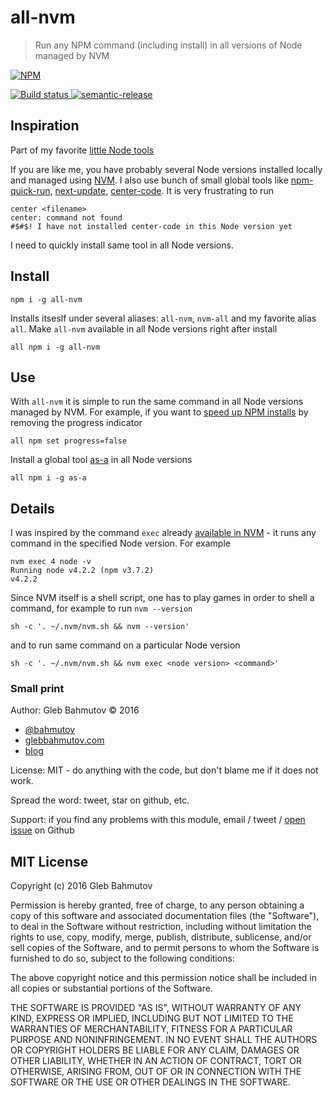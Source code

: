 # all-nvm
> Run any NPM command (including install) in all versions of Node managed by NVM

[![NPM][all-nvm-icon] ][all-nvm-url]

[![Build status][all-nvm-ci-image] ][all-nvm-ci-url]
[![semantic-release][semantic-image] ][semantic-url]

## Inspiration

Part of my favorite [little Node tools](https://glebbahmutov.com/blog/my-node-tools/)

If you are like me, you have probably several Node versions installed locally and managed
using [NVM](https://github.com/creationix/nvm). I also use bunch of small global tools
like [npm-quick-run](https://github.com/bahmutov/npm-quick-run),
[next-update](https://github.com/bahmutov/next-update), 
[center-code](https://github.com/bahmutov/center-code). It is very frustrating to run

    center <filename>
    center: command not found
    #$#$! I have not installed center-code in this Node version yet

I need to quickly install same tool in all Node versions.

## Install

    npm i -g all-nvm

Installs itseslf under several aliases: `all-nvm`, `nvm-all` and my favorite alias `all`.
Make `all-nvm` available in all Node versions right after install

    all npm i -g all-nvm

## Use

With `all-nvm` it is simple to run the same command in all Node versions managed by NVM.
For example, if you want to [speed up NPM installs](https://github.com/npm/npm/issues/11283) 
by removing the progress indicator

    all npm set progress=false

Install a global tool [as-a](https://github.com/bahmutov/as-a) in all Node versions

    all npm i -g as-a

## Details

I was inspired by the command `exec` already 
[available in NVM](https://github.com/creationix/nvm#usage) - it runs any command in
the specified Node version. For example

    nvm exec 4 node -v
    Running node v4.2.2 (npm v3.7.2)
    v4.2.2

Since NVM itself is a shell script, one has to play games in order to shell a command, for example
to run `nvm --version`

    sh -c '. ~/.nvm/nvm.sh && nvm --version'

and to run same command on a particular Node version

    sh -c '. ~/.nvm/nvm.sh && nvm exec <node version> <command>'

### Small print

Author: Gleb Bahmutov &copy; 2016

* [@bahmutov](https://twitter.com/bahmutov)
* [glebbahmutov.com](http://glebbahmutov.com)
* [blog](http://glebbahmutov.com/blog/)

License: MIT - do anything with the code, but don't blame me if it does not work.

Spread the word: tweet, star on github, etc.

Support: if you find any problems with this module, email / tweet /
[open issue](https://github.com/bahmutov/all-nvm/issues) on Github

## MIT License

Copyright (c) 2016 Gleb Bahmutov

Permission is hereby granted, free of charge, to any person
obtaining a copy of this software and associated documentation
files (the "Software"), to deal in the Software without
restriction, including without limitation the rights to use,
copy, modify, merge, publish, distribute, sublicense, and/or sell
copies of the Software, and to permit persons to whom the
Software is furnished to do so, subject to the following
conditions:

The above copyright notice and this permission notice shall be
included in all copies or substantial portions of the Software.

THE SOFTWARE IS PROVIDED "AS IS", WITHOUT WARRANTY OF ANY KIND,
EXPRESS OR IMPLIED, INCLUDING BUT NOT LIMITED TO THE WARRANTIES
OF MERCHANTABILITY, FITNESS FOR A PARTICULAR PURPOSE AND
NONINFRINGEMENT. IN NO EVENT SHALL THE AUTHORS OR COPYRIGHT
HOLDERS BE LIABLE FOR ANY CLAIM, DAMAGES OR OTHER LIABILITY,
WHETHER IN AN ACTION OF CONTRACT, TORT OR OTHERWISE, ARISING
FROM, OUT OF OR IN CONNECTION WITH THE SOFTWARE OR THE USE OR
OTHER DEALINGS IN THE SOFTWARE.

[all-nvm-icon]: https://nodei.co/npm/all-nvm.png?downloads=true
[all-nvm-url]: https://npmjs.org/package/all-nvm
[all-nvm-ci-image]: https://travis-ci.org/bahmutov/all-nvm.png?branch=master
[all-nvm-ci-url]: https://travis-ci.org/bahmutov/all-nvm
[semantic-image]: https://img.shields.io/badge/%20%20%F0%9F%93%A6%F0%9F%9A%80-semantic--release-e10079.svg
[semantic-url]: https://github.com/semantic-release/semantic-release
